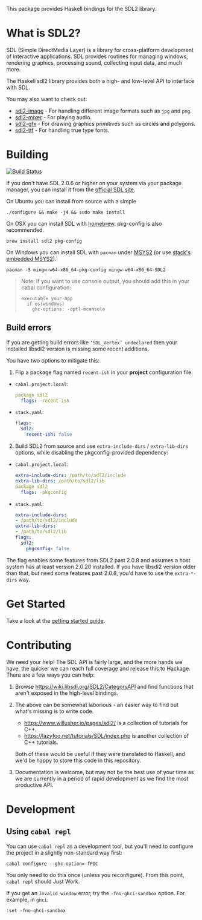 This package provides Haskell bindings for the SDL2 library.

# What is SDL2?

SDL (Simple DirectMedia Layer) is a library for cross-platform development of interactive applications.
SDL provides routines for managing windows, rendering graphics, processing sound, collecting input data, and much more.

The Haskell sdl2 library provides both a high- and low-level API to interface with SDL.

You may also want to check out:

- [sdl2-image](https://hackage.haskell.org/package/sdl2-image) - For handling different image formats such as `jpg` and `png`.
- [sdl2-mixer](https://hackage.haskell.org/package/sdl2-mixer) - For playing audio.
- [sdl2-gfx](https://hackage.haskell.org/package/sdl2-gfx) - For drawing graphics primitives such as circles and polygons.
- [sdl2-ttf](https://hackage.haskell.org/package/sdl2-ttf) - For handling true type fonts.


# Building

[![Build Status](https://travis-ci.org/haskell-game/sdl2.svg?branch=master)](https://travis-ci.org/haskell-game/sdl2)

If you don't have SDL 2.0.6 or higher on your system via your
package manager, you can install it from the
[official SDL site](https://www.libsdl.org/download-2.0.php).

On Ubuntu you can install from source with a simple

    ./configure && make -j4 && sudo make install

On OSX you can install SDL with [homebrew](http://brew.sh/). pkg-config is also recommended.

    brew install sdl2 pkg-config

On Windows you can install SDL with `pacman` under [MSYS2](https://msys2.github.io/) (or use  [stack's embedded MSYS2](https://www.reddit.com/r/haskellgamedev/comments/4jpthu/windows_sdl2_is_now_almost_painless_via_stack/)).

    pacman -S mingw-w64-x86_64-pkg-config mingw-w64-x86_64-SDL2

> Note: If you want to use console output, you should add this in your cabal configuration:
> ```
> executable your-app
>   if os(windows)
>     ghc-options: -optl-mconsole
> ```

## Build errors

If you are getting build errors like `‘SDL_Vertex’ undeclared` then your installed libsdl2 version is missing some recent additions.

You have two options to mitigate this:
1. Flip a package flag named `recent-ish` in your **project** configuration file.
  * `cabal.project.local`:
    ```yaml
    package sdl2
      flags: -recent-ish
    ```
  * `stack.yaml`:
    ```yaml
    flags:
      sdl2:
        recent-ish: false
    ```
2. Build SDL2 from source and use `extra-include-dirs` / `extra-lib-dirs` options, while disabling the pkgconfig-provided dependency:
  * `cabal.project.local`:
    ```yaml
    extra-include-dirs: /path/to/sdl2/include
    extra-lib-dirs: /path/to/sdl2/lib
    package sdl2
      flags: -pkgconfig
    ```
  * `stack.yaml`:
    ```yaml
    extra-include-dirs:
    - /path/to/sdl2/include
    extra-lib-dirs:
    - /path/to/sdl2/lib
    flags:
      sdl2:
        pkgconfig: false
    ```

The flag enables some features from SDL2 past 2.0.8 and assumes a host system has at least version 2.0.20 installed.
If you have libsdl2 version older than that, but need some features past 2.0.8, you'd have to use the `extra-*-dirs` way.

# Get Started

Take a look at the [getting started guide](https://hackage.haskell.org/package/sdl2/docs/SDL.html).

# Contributing

We need your help! The SDL API is fairly large, and the more hands we have, the
quicker we can reach full coverage and release this to Hackage. There are a few
ways you can help:

1. Browse https://wiki.libsdl.org/SDL2/CategoryAPI and find functions that aren't
   exposed in the high-level bindings.

2. The above can be somewhat laborious - an easier way to find out what's
   missing is to write code.

   * https://www.willusher.io/pages/sdl2/ is a collection of tutorials for C++.
   * https://lazyfoo.net/tutorials/SDL/index.php is another collection of C++
     tutorials.

   Both of these would be useful if they were translated to Haskell, and we'd be
   happy to store this code in this repository.

3. Documentation is welcome, but may not be the best use of your time as we are
   currently in a period of rapid development as we find the most productive
   API.

# Development

## Using `cabal repl`

You can use `cabal repl` as a development tool, but you'll need to configure the project in a slightly non-standard way first:

```
cabal configure --ghc-option=-fPIC
```

You only need to do this once (unless you reconfigure). From this point, `cabal repl` should Just Work.

If you get an `Invalid window` error, try the `-fno-ghci-sandbox` option. For example, in `ghci`:

```
:set -fno-ghci-sandbox
```
